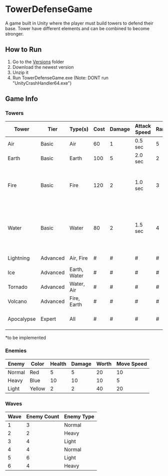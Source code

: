 # TowerDefenseGame
A game built in Unity where the player must build towers to defend their base. Tower have different elements and can be combined to become stronger.

## How to Run
1. Go to the [Versions](Versions) folder
2. Download the newest version
3. Unzip it
4. Run TowerDefenseGame.exe (Note: DONT run "UnityCrashHandler64.exe")

## Game Info
### Towers
Tower       | Tier     | Type(s)      | Cost | Damage | Attack Speed | Range | # of Targets | Notes
----------- | -------- | ------------ | ---- | ------ | ------------ | ----- | ------------ | -----
Air         | Basic    | Air          | 60   | 1      | 0.5 sec      | 5     | 1            | Fast Attacks
Earth       | Basic    | Earth        | 100  | 5      | 2.0 sec      | 2     | 2*           | Multishot*
Fire        | Basic    | Fire         | 120  | 2      | 1.0 sec      | 3     | 1            | Attack Modifier, Burn: Deals 1 dps for 2 sec
Water       | Basic    | Water        | 80   | 2      | 1.5 sec      | 4     | 1            | Attack Modifier, Gush: Slows enemies by 25% for 2 sec
Lightning   | Advanced | Air, Fire    | #    | #      | #            | #     | 1            | To be designed
Ice         | Advanced | Earth, Water | #    | #      | #            | #     | 3*           | To be designed
Tornado     | Advanced | Water, Air   | #    | #      | #            | #     | 1            | To be designed
Volcano     | Advanced | Fire, Earth  | #    | #      | #            | #     | 5*           | To be designed
Apocalypse  | Expert   | All          | #    | #      | #            | #     | #            | Not created yet

\*to be implemented

### Enemies
Enemy  | Color  | Health | Damage | Worth | Move Speed
-------| ------ | ------ | ------ | ----- | ----------
Normal | Red    | 5      | 5      | 20    | 10
Heavy  | Blue   | 10     | 10     | 10    | 5
Light  | Yellow | 2      | 2      | 40    | 20

### Waves
Wave | Enemy Count | Enemy Type
---- | ----------- | ------
1    | 3           | Normal
2    | 2           | Heavy
3    | 4           | Light
4    | 4           | Normal
5    | 6           | Light
6    | 4           | Heavy
